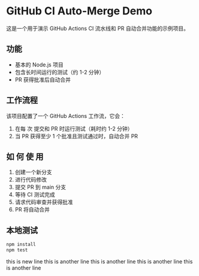# GitHub CI Auto-Merge Demo

这是一个用于演示 GitHub Actions CI 流水线和 PR 自动合并功能的示例项目。

## 功能

- 基本的 Node.js 项目
- 包含长时间运行的测试（约 1-2 分钟）
- PR 获得批准后自动合并

## 工作流程

该项目配置了一个 GitHub Actions 工作流，它会：

1. 在每 次 提交和 PR 时运行测试（耗时约 1-2 分钟）
2. 当 PR 获得至少 1 个批准且测试通过时，自动合并 PR

## 如 何 使 用

1. 创建一个新分支
2. 进行代码修改
3. 提交 PR 到 main 分支
4. 等待 CI 测试完成
5. 请求代码审查并获得批准
6. PR 将自动合并

## 本地测试

```bash
npm install
npm test
```

this is new line
this is another line
this is another line
this is another line
this is another line
